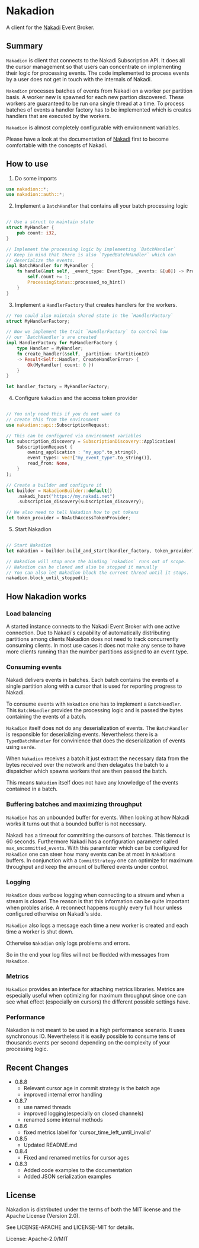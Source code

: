 # Nakadion

A client for the [Nakadi](http://nakadi.io) Event Broker.

## Summary

`Nakadion` is client that connects to the Nakadi Subscription API. It
does all the cursor management so that users can concentrate on
implementing their logic for processing events. The code implemented
to process events by a user does not get in touch with the internals of Nakadi.

`Nakadion` processes batches of events from Nakadi on a worker per partition basis.
A worker new is spawned for each new partion discovered. These workers are guaranteed
to be run ona single thread at a time. To process batches of events a
handler factory has to be implemented which is creates handlers that are executed by the
workers.

`Nakadion` is almost completely configurable with environment variables.

Please have a look at the documentation of [Nakadi](http://nakadi.io)
first to become comfortable with the concepts of Nakadi.

## How to use

1. Do some imports

```rust
use nakadion::*;
use nakadion::auth::*;
```

2. Implement a `BatchHandler` that contains all your batch processing logic

```rust

// Use a struct to maintain state
struct MyHandler {
    pub count: i32,
}

// Implement the processing logic by implementing `BatchHandler`
// Keep in mind that there is also `TypedBatchHandler` which can
// deserialize the events.
impl BatchHandler for MyHandler {
    fn handle(&mut self, _event_type: EventType, _events: &[u8]) -> ProcessingStatus {
        self.count += 1;
        ProcessingStatus::processed_no_hint()
    }
}
```

3. Implement a `HandlerFactory` that creates handlers for the workers.

```rust
// You could also maintain shared state in the `HandlerFactory`
struct MyHandlerFactory;

// Now we implement the trait `HandlerFactory` to control how
// our `BatchHandler`s are created
impl HandlerFactory for MyHandlerFactory {
    type Handler = MyHandler;
    fn create_handler(&self, _partition: &PartitionId)
    -> Result<Self::Handler, CreateHandlerError> {
        Ok(MyHandler{ count: 0 })
    }
}

let handler_factory = MyHandlerFactory;
```

4. Configure `Nakadion` and the access token provider

```rust

// You only need this if you do not want to
// create this from the environment
use nakadion::api::SubscriptionRequest;

// This can be configured via environment variables
let subscription_discovery = SubscriptionDiscovery::Application(
    SubscriptionRequest {
        owning_application : "my_app".to_string(),
        event_types: vec!["my_event_type".to_string()],
        read_from: None,
    }
);

// Create a builder and configure it
let builder = NakadionBuilder::default()
    .nakadi_host("https://my.nakadi.net")
    .subscription_discovery(subscription_discovery);

// We also need to tell Nakadion how to get tokens
let token_provider = NoAuthAccessTokenProvider;
```

5. Start Nakadion

```rust

// Start Nakadion
let nakadion = builder.build_and_start(handler_factory, token_provider).unwrap();

// Nakadion will stop once the binding `nakadion` runs out of scope.
// Nakadion can be cloned and also be stopped it manually
// You can also let Nakadion block the current thread until it stops.
nakadion.block_until_stopped();
```

## How Nakadion works

### Load balancing

A started instance connects to the Nakadi Event Broker with one active connection. Due to
Nakadi`s capability of automatically distributing partitions among clients Nakadion does
not need to track concurrently consuming clients. In most use cases it does not make
any sense to have more clients running than the number partitions assigned
to an event type.

### Consuming events

Nakadi delivers events in batches. Each batch contains the events of a single partition
along with a cursor that is used for reporting progress to Nakadi.

To consume events with `Nakadion` one has to implement a `BatchHandler`. This `BatchHandler`
provides the processing logic and is passed the bytes containing the events of a batch.

`Nakadion` itself does not do any deserialization of events. The `BatchHandler` is responsible
for deserializing events. Nevertheless there is a `TypedBatchHandler` for convinience
that does the deserialization of events using `serde`.

When `Nakadion` receives a batch it just extract the necessary data from
the bytes received over the network and then delagates the batch
to a dispatcher which spawns workers that are then passed the batch.

This means `Nakadion` itself does not have any knowledge of the events contained in a batch.

### Buffering batches and maximizing throughput

`Nakadion` has an unbounded buffer for events. When looking at how Nakadi works it turns
out that a bounded buffer is not necessary.

Nakadi has a timeout for committing the cursors of batches. This tiemout is 60 seconds.
Furthermore Nakadi has a configuration parameter called `max_uncommitted_events`.
With this paramteter which can be configured for `Nakadion` one can steer how many
events can be at most in `Nakadion`s buffers. In conjunction with a
`CommitStrategy` one can optimize for maximum throughput and keep the amount
of buffered events under control.

### Logging

`Nakadion` does verbose logging when connecting to a stream and when a stream is closed. The
reason is that this information can be quite important when probles arise. A reconnect
happens roughly every full hour unless configured otherwise on Nakadi's side.

`Nakadion` also logs a message each time a new worker is created and each time a worker is
shut down.

Otherwise `Nakadion` only logs problems and errors.

So in the end your log files will not be flodded with messages from `Nakadion`.

### Metrics

`Nakadion` provides an interface for attaching metrics libraries. Metrics are especially
useful when optimizing for maximum throughput since one can see what
effect (especially on cursors) the different possible settings have.

### Performance

Nakadion is not meant to be used in a high performance scenario. It uses synchronous IO.
Nevertheless it is easily possible to consume tens of thousands events per second depending
on the complexity of your processing logic.

## Recent Changes

* 0.8.8
   * Relevant cursor age in commit strategy is the batch age
   * improved internal error handling
* 0.8.7
   * use named threads
   * improved logging(especially on closed channels)
   * renamed some internal methods
* 0.8.6
   * fixed metrics label for 'cursor_time_left_until_invalid'
* 0.8.5
    * Updated README.md
* 0.8.4
    * Fixed and renamed metrics for cursor ages
* 0.8.3
    * Added code examples to the documentation
    * Added JSON serialization examples

## License

Nakadion is distributed under the terms of both the MIT license and the Apache License (Version
2.0).

See LICENSE-APACHE and LICENSE-MIT for details.

License: Apache-2.0/MIT
